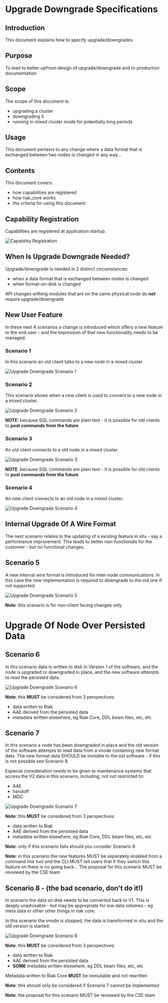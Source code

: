 # Upgrade Downgrade Specifications

## Introduction

This document explains how to specify upgrade/downgrades.

## Purpose

To lead to better upfront-design of upgrade/downgrade and in-production documentation

## Scope

The scope of this document is:
* upgrading a cluster
* downgrading it
* running in mixed cluster mode for potentially long periods

## Usage

This document pertains to any change where a data format that is exchanged between two nodes is changed in any way...

## Contents

This document covers:
* how capabilities are registered
* how riak_core works
* the criteria for using this document

## Capability Registration

Capabilities are registered at application startup.

![Capability Registration](capabilities.png)

## When Is Upgrade Downgrade Needed?

Upgrade/downgrade is needed in 2 distinct circumstances:
* when a data format that is exchanged between nodes is changed
* when format-on-disk is changed

API changes withing modules that are on the same physical node do _**not**_ require upgrade/downgrade

## New User Feature

In these next 4 scenarios a change is introduced which offers a new feature to the end user - and the expression of that new functionality needs to be managed.

### Scenario 1

In this scenario an old client talks to a new node in a mixed cluster

![Upgrade Downgrade Scenario 1](upgrade_downgrade_scenario_1.png)

### Scenario 2

This scenario shows when a new client is used to connect to a new node in a mixed cluster.

![Upgrade Downgrade Scenario 2](upgrade_downgrade_scenario_2.png)

**NOTE**: because SQL commands are plain text - it is possible for old clients to **post commands from the future**

### Scenario 3

An old client connects to a old node in a mixed cluster.

![Upgrade Downgrade Scenario 3](upgrade_downgrade_scenario_3.png)

**NOTE**: because SQL commands are plain text - it is possible for old clients to **post commands from the future**

### Scenario 4

An new client connects to an old node in a mixed cluster.

![Upgrade Downgrade Scenario 4](upgrade_downgrade_scenario_4.png)

## Internal Upgrade Of A Wire Format

The next scenario relates to the updating of a existing feature in situ - say a performance improvement. This leads to better non-functionals for the customer - but no functional changes.

## Scenario 5

A new internal wire format is introduced for inter-node communications. In this case the new implementation is required to downgrade to the old one if not supported.

![Upgrade Downgrade Scenario 5](upgrade_downgrade_scenario_5.png)

**Note**: this scenario is for non-client facing changes only

# Upgrade Of Node Over Persisted Data

## Scenario 6

In this scenario data is written to disk in Version 1 of the software, and the node is upgraded or downgraded in place, and the new software attempts to read the persisted data.

![Upgrade Downgrade Scenario 6](upgrade_downgrade_scenario_6.png)

**Note**: this **MUST** be considered from 3 perspectives:
* data written to Riak
* AAE derived from the persisted data
* metadata written elsewhere, eg Riak Core, DDL beam files, etc, etc

## Scenario 7

In this scenario a node has been downgraded in place and the old version of the software attempts to read data from a vnode containing new format data. The new format data SHOULD be invisible to the old software - if this is not possible see Scenario 8.

Especial consideration needs to be given to maintenance systems that access the V2 data in this scenario, including, not not restricted to:
* AAE
* handoff
* MDC

![Upgrade Downgrade Scenario 7](upgrade_downgrade_scenario_7.png)

**Note**: this **MUST** be considered from 3 perspectives:
* data written to Riak
* AAE derived from the persisted data
* metadata written elsewhere, eg Riak Core, DDL beam files, etc, etc

**Note**: only if this scenario fails should you consider Scenario 8

**Note**: in this scenario the new features MUST be separately enabled from a command line tool and the CLI MUST tell users that if they switch this feature on there is no going back... The proposal for this scenario MUST be reviewed by the CSE team

## Scenario 8 - (the bad scenario, don't do it!)

In scenario the data on disk needs to be converted back to V1. This is deeply unadvisable - but may be appropriate for low data volumes - eg meta data or other other things in riak core.

In this scenario the vnode is stopped, the data is transformed in situ and the old version is started.

![Upgrade Downgrade Scenario 8](upgrade_downgrade_scenario_8.png)

**Note**: this **MUST** be considered from 3 perspectives:
* data written to Riak
* AAE derived from the persisted data
* **SOME** metadata written elsewhere, eg DDL beam files, etc, etc

Metadata written to Riak Core **MUST** be immutable and not rewritten

**Note**: this should only be considered if Scenario 7 cannot be implemented

**Note**: the proposal for this scenario MUST be reviewed by the CSE team
